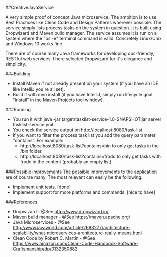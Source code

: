 ##CreativeJavaService

A very simple proof of concept Java microservice. The ambition is to use Best Practices like Clean Code and Design Patterns wherever possible. 
The service simply lists process tasks on the system in question. It is built using Dropwizard and Maven build manager.
The service assumes it is run on a system where the "ps -e" terminal command is valid. Concretely Linux/Unix and Windows 10 works fine.

There are of course many Java frameworks for developing ops-friendly, RESTful web services. 
I here selected Dropwizard for it's elegance and simplicity.

###Building
* Install Maven if not already present on your system (if you have an IDE like IntelliJ you're all set).
* Build it with mvn install (if you have IntelliJ, simply run lifecycle goal "install" in the Maven Projects tool window).

###Running
* You run it with java -jar target/tasklist-service-1.0-SNAPSHOT.jar server tasklist-service.yml.
* You check the service output on http://localhost:8080/task-list
* If you want to filter the process task list you add the query parameter "contains". For example:
    * http://localhost:8080/task-list?contains=bin  to only get tasks in the /bin folder.
    * http://localhost:8080/task-list?contains=frodo to only get tasks with frodo in the content (probably an empty list).

###Possible improvements
The possible improvements to the application are of course many. The most relevant can easily be the following.

* Implement unit tests. [done]
* Implement support for more platforms and commands. [nice to have]
        
###References
* Dropwizard - @See http://www.dropwizard.io/
* Maven build manager - @See https://maven.apache.org/
* Java Microservices - @See http://www.javaworld.com/article/2683277/architecture-scalability/what-microservices-architecture-really-means.html
* Clean Code by Robert C. Martin - @See https://www.amazon.com/Clean-Code-Handbook-Software-Craftsmanship/dp/0132350882